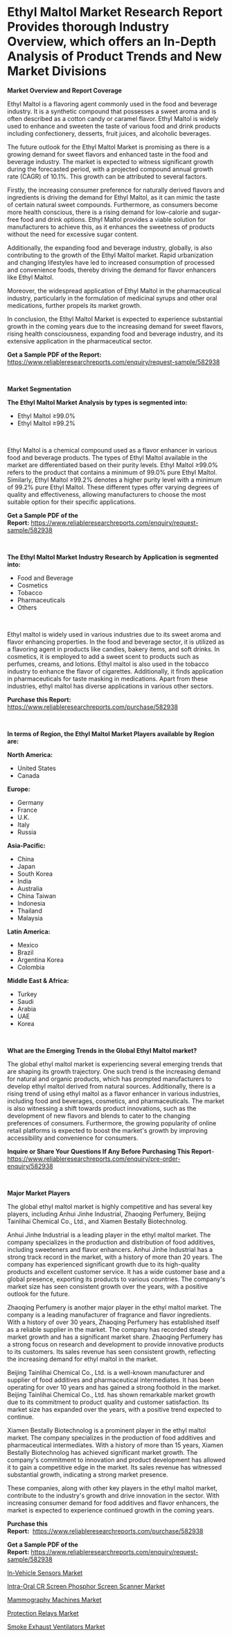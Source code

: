 <p><h1>Ethyl Maltol Market Research Report Provides thorough Industry Overview, which offers an In-Depth Analysis of Product Trends and New Market Divisions</h1></p><p><strong>Market Overview and Report Coverage</strong></p>
<p><p>Ethyl Maltol is a flavoring agent commonly used in the food and beverage industry. It is a synthetic compound that possesses a sweet aroma and is often described as a cotton candy or caramel flavor. Ethyl Maltol is widely used to enhance and sweeten the taste of various food and drink products including confectionery, desserts, fruit juices, and alcoholic beverages.</p><p>The future outlook for the Ethyl Maltol Market is promising as there is a growing demand for sweet flavors and enhanced taste in the food and beverage industry. The market is expected to witness significant growth during the forecasted period, with a projected compound annual growth rate (CAGR) of 10.1%. This growth can be attributed to several factors.</p><p>Firstly, the increasing consumer preference for naturally derived flavors and ingredients is driving the demand for Ethyl Maltol, as it can mimic the taste of certain natural sweet compounds. Furthermore, as consumers become more health conscious, there is a rising demand for low-calorie and sugar-free food and drink options. Ethyl Maltol provides a viable solution for manufacturers to achieve this, as it enhances the sweetness of products without the need for excessive sugar content.</p><p>Additionally, the expanding food and beverage industry, globally, is also contributing to the growth of the Ethyl Maltol market. Rapid urbanization and changing lifestyles have led to increased consumption of processed and convenience foods, thereby driving the demand for flavor enhancers like Ethyl Maltol.</p><p>Moreover, the widespread application of Ethyl Maltol in the pharmaceutical industry, particularly in the formulation of medicinal syrups and other oral medications, further propels its market growth.</p><p>In conclusion, the Ethyl Maltol Market is expected to experience substantial growth in the coming years due to the increasing demand for sweet flavors, rising health consciousness, expanding food and beverage industry, and its extensive application in the pharmaceutical sector.</p></p>
<p><strong>Get a Sample PDF of the Report:</strong> <a href="https://www.reliableresearchreports.com/enquiry/request-sample/582938">https://www.reliableresearchreports.com/enquiry/request-sample/582938</a></p>
<p>&nbsp;</p>
<p><strong>Market Segmentation</strong></p>
<p><strong>The Ethyl Maltol Market Analysis by types is segmented into:</strong></p>
<p><ul><li>Ethyl Maltol ≥99.0%</li><li>Ethyl Maltol ≥99.2%</li></ul></p>
<p>&nbsp;</p>
<p><p>Ethyl Maltol is a chemical compound used as a flavor enhancer in various food and beverage products. The types of Ethyl Maltol available in the market are differentiated based on their purity levels. Ethyl Maltol ≥99.0% refers to the product that contains a minimum of 99.0% pure Ethyl Maltol. Similarly, Ethyl Maltol ≥99.2% denotes a higher purity level with a minimum of 99.2% pure Ethyl Maltol. These different types offer varying degrees of quality and effectiveness, allowing manufacturers to choose the most suitable option for their specific applications.</p></p>
<p><strong>Get a Sample PDF of the Report:</strong>&nbsp;<a href="https://www.reliableresearchreports.com/enquiry/request-sample/582938">https://www.reliableresearchreports.com/enquiry/request-sample/582938</a></p>
<p>&nbsp;</p>
<p><strong>The Ethyl Maltol Market Industry Research by Application is segmented into:</strong></p>
<p><ul><li>Food and Beverage</li><li>Cosmetics</li><li>Tobacco</li><li>Pharmaceuticals</li><li>Others</li></ul></p>
<p>&nbsp;</p>
<p><p>Ethyl maltol is widely used in various industries due to its sweet aroma and flavor enhancing properties. In the food and beverage sector, it is utilized as a flavoring agent in products like candies, bakery items, and soft drinks. In cosmetics, it is employed to add a sweet scent to products such as perfumes, creams, and lotions. Ethyl maltol is also used in the tobacco industry to enhance the flavor of cigarettes. Additionally, it finds application in pharmaceuticals for taste masking in medications. Apart from these industries, ethyl maltol has diverse applications in various other sectors.</p></p>
<p><strong>Purchase this Report:</strong>&nbsp; <a href="https://www.reliableresearchreports.com/purchase/582938">https://www.reliableresearchreports.com/purchase/582938</a></p>
<p>&nbsp;</p>
<p><strong>In terms of Region, the Ethyl Maltol Market Players available by Region are:</strong></p>
<p>
    <p> <strong> North America: </strong>
        <ul>
            <li>United States</li>
            <li>Canada</li>
        </ul>
        </p> 
    <p> <strong> Europe: </strong>
        <ul>
            <li>Germany</li>
            <li>France</li>
            <li>U.K.</li>
            <li>Italy</li>
            <li>Russia</li>
        </ul>
        </p> 
    <p> <strong> Asia-Pacific: </strong>
        <ul>
            <li>China</li>
            <li>Japan</li>
            <li>South Korea</li>
            <li>India</li>
            <li>Australia</li>
            <li>China Taiwan</li>
            <li>Indonesia</li>
            <li>Thailand</li>
            <li>Malaysia</li>
        </ul>
        </p> 
    <p> <strong> Latin America: </strong>
        <ul>
            <li>Mexico</li>
            <li>Brazil</li>
            <li>Argentina Korea</li>
            <li>Colombia</li>
        </ul>
        </p> 
    <p> <strong> Middle East & Africa: </strong>
        <ul>
            <li>Turkey</li>
            <li>Saudi</li>
            <li>Arabia</li>
            <li>UAE</li>
            <li>Korea</li>
        </ul>
    </p>
    </p>
<p>&nbsp;</p>
<p><strong>What are the Emerging Trends in the Global Ethyl Maltol market?</strong></p>
<p><p>The global ethyl maltol market is experiencing several emerging trends that are shaping its growth trajectory. One such trend is the increasing demand for natural and organic products, which has prompted manufacturers to develop ethyl maltol derived from natural sources. Additionally, there is a rising trend of using ethyl maltol as a flavor enhancer in various industries, including food and beverages, cosmetics, and pharmaceuticals. The market is also witnessing a shift towards product innovations, such as the development of new flavors and blends to cater to the changing preferences of consumers. Furthermore, the growing popularity of online retail platforms is expected to boost the market's growth by improving accessibility and convenience for consumers.</p></p>
<p><strong>Inquire or Share Your Questions If Any Before Purchasing This Report</strong>- <a href="https://www.reliableresearchreports.com/enquiry/pre-order-enquiry/582938">https://www.reliableresearchreports.com/enquiry/pre-order-enquiry/582938</a></p>
<p>&nbsp;</p>
<p><strong>Major Market Players</strong></p>
<p><p>The global ethyl maltol market is highly competitive and has several key players, including Anhui Jinhe Industrial, Zhaoqing Perfumery, Beijing Tainlihai Chemical Co., Ltd., and Xiamen Bestally Biotechnolog.</p><p>Anhui Jinhe Industrial is a leading player in the ethyl maltol market. The company specializes in the production and distribution of food additives, including sweeteners and flavor enhancers. Anhui Jinhe Industrial has a strong track record in the market, with a history of more than 20 years. The company has experienced significant growth due to its high-quality products and excellent customer service. It has a wide customer base and a global presence, exporting its products to various countries. The company's market size has seen consistent growth over the years, with a positive outlook for the future.</p><p>Zhaoqing Perfumery is another major player in the ethyl maltol market. The company is a leading manufacturer of fragrance and flavor ingredients. With a history of over 30 years, Zhaoqing Perfumery has established itself as a reliable supplier in the market. The company has recorded steady market growth and has a significant market share. Zhaoqing Perfumery has a strong focus on research and development to provide innovative products to its customers. Its sales revenue has seen consistent growth, reflecting the increasing demand for ethyl maltol in the market.</p><p>Beijing Tainlihai Chemical Co., Ltd. is a well-known manufacturer and supplier of food additives and pharmaceutical intermediates. It has been operating for over 10 years and has gained a strong foothold in the market. Beijing Tainlihai Chemical Co., Ltd. has shown remarkable market growth due to its commitment to product quality and customer satisfaction. Its market size has expanded over the years, with a positive trend expected to continue.</p><p>Xiamen Bestally Biotechnolog is a prominent player in the ethyl maltol market. The company specializes in the production of food additives and pharmaceutical intermediates. With a history of more than 15 years, Xiamen Bestally Biotechnolog has achieved significant market growth. The company's commitment to innovation and product development has allowed it to gain a competitive edge in the market. Its sales revenue has witnessed substantial growth, indicating a strong market presence.</p><p>These companies, along with other key players in the ethyl maltol market, contribute to the industry's growth and drive innovation in the sector. With increasing consumer demand for food additives and flavor enhancers, the market is expected to experience continued growth in the coming years.</p></p>
<p><strong>Purchase this Report:</strong>&nbsp;&nbsp;<a href="https://www.reliableresearchreports.com/purchase/582938">https://www.reliableresearchreports.com/purchase/582938</a></p>
<p></p>
<p><strong>Get a Sample PDF of the Report:</strong>&nbsp;<a href="https://www.reliableresearchreports.com/enquiry/request-sample/582938">https://www.reliableresearchreports.com/enquiry/request-sample/582938</a></p>
<p><p><a href="https://www.linkedin.com/pulse/in-vehicle-sensors-market-research-report-provides/">In-Vehicle Sensors Market</a></p><p><a href="https://www.linkedin.com/pulse/intra-oral-cr-screen-phosphor-scanner-market-insights-players/">Intra-Oral CR Screen Phosphor Screen Scanner Market</a></p><p><a href="https://medium.com/@subhamgillrp23/mammography-machines-market-size-cagr-trends-2024-2030-5b6f8eddd277">Mammography Machines Market</a></p><p><a href="https://medium.com/@siennaferry2023/protection-relays-market-size-growth-forecast-2023-2030-c2835ca8ac0f">Protection Relays Market</a></p><p><a href="https://www.linkedin.com/pulse/decoding-smoke-exhaust-ventilators-market/">Smoke Exhaust Ventilators Market</a></p></p>